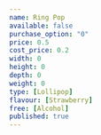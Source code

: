 ```yaml
---
name: Ring Pop
available: false
purchase_option: "0"
price: 0.5
cost_price: 0.2
width: 0
height: 0
depth: 0
weight: 0
type: [Lollipop]
flavour: [Strawberry]
free: [Alcohol]
published: true
---
```

